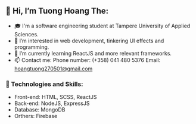 ## 👋 Hi, I’m Tuong Hoang The:
- 🎓 I'm a software engineering student at Tampere University of Applied Sciences.
- 👀 I’m interested in web development, tinkering UI effects and programming. 
- 🌱 I’m currently learning ReactJS and more relevant frameworks.
- 📫 Contact me: 
      Phone number: (+358) 041 480 5376
      Email: hoangtuong270501@gmail.com
      
      
### :dizzy: Technologies and Skills:
* Front-end: HTML, SCSS, ReactJS
* Back-end: NodeJS, ExpressJS
* Database: MongoDB
* Orthers: Firebase
 

<!---
HTTuong/HTTuong is a ✨ special ✨ repository because its `README.md` (this file) appears on your GitHub profile.
You can click the Preview link to take a look at your changes.
--->
